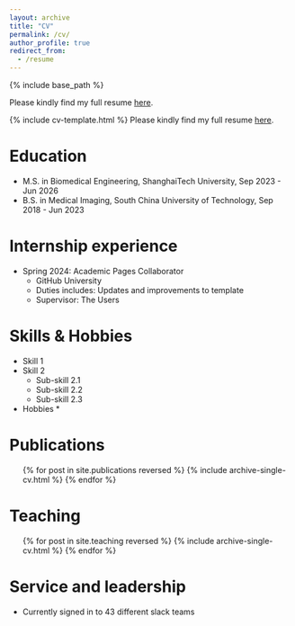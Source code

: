 ```yaml
---
layout: archive
title: "CV"
permalink: /cv/
author_profile: true
redirect_from:
  - /resume
---
```


{% include base_path %}

Please kindly find my full resume [here](../assets/CV_of_GaofengWu_ShanghaiTech.pdf).

{% include cv-template.html %}
Please kindly find my full resume <a href="../assets/CV_of_GaofengWu_ShanghaiTech.pdf" class="btn btn--primary">here</a>.



Education
======
* M.S. in Biomedical Engineering, ShanghaiTech University, Sep 2023 - Jun 2026
* B.S. in Medical Imaging, South China University of Technology, Sep 2018 - Jun 2023

Internship experience
======
* Spring 2024: Academic Pages Collaborator
  * GitHub University
  * Duties includes: Updates and improvements to template
  * Supervisor: The Users
  
Skills & Hobbies
======
* Skill 1
* Skill 2
  * Sub-skill 2.1
  * Sub-skill 2.2
  * Sub-skill 2.3
* Hobbies
  * 

Publications
======
  <ul>{% for post in site.publications reversed %}
    {% include archive-single-cv.html %}
  {% endfor %}</ul>
  
  
Teaching
======
  <ul>{% for post in site.teaching reversed %}
    {% include archive-single-cv.html %}
  {% endfor %}</ul>
  
Service and leadership
======
* Currently signed in to 43 different slack teams
